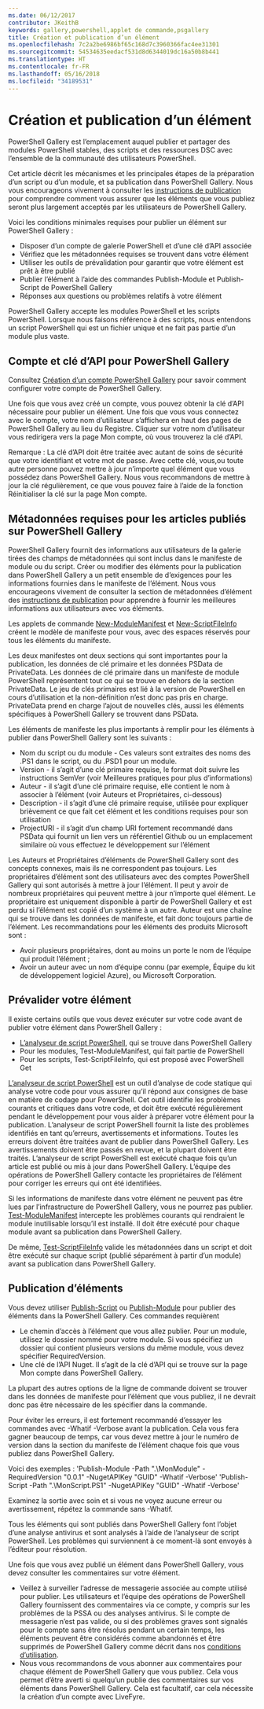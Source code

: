 ```yaml
---
ms.date: 06/12/2017
contributor: JKeithB
keywords: gallery,powershell,applet de commande,psgallery
title: Création et publication d’un élément
ms.openlocfilehash: 7c2a2be6986bf65c168d7c3960366fac4ee31301
ms.sourcegitcommit: 54534635eedacf531d8d6344019dc16a50b8b441
ms.translationtype: HT
ms.contentlocale: fr-FR
ms.lasthandoff: 05/16/2018
ms.locfileid: "34189531"
---
```

# <a name="creating-and-publishing-an-item"></a>Création et publication d’un élément

PowerShell Gallery est l’emplacement auquel publier et partager des modules PowerShell stables, des scripts et des ressources DSC avec l’ensemble de la communauté des utilisateurs PowerShell.

Cet article décrit les mécanismes et les principales étapes de la préparation d’un script ou d’un module, et sa publication dans PowerShell Gallery.
Nous vous encourageons vivement à consulter les [instructions de publication](https://msdn.microsoft.com/en-us/powershell/gallery/psgallery/psgallery-PublishingGuidelines) pour comprendre comment vous assurer que les éléments que vous publiez seront plus largement acceptés par les utilisateurs de PowerShell Gallery.

Voici les conditions minimales requises pour publier un élément sur PowerShell Gallery :

- Disposer d’un compte de galerie PowerShell et d’une clé d’API associée
- Vérifiez que les métadonnées requises se trouvent dans votre élément
- Utiliser les outils de prévalidation pour garantir que votre élément est prêt à être publié
- Publier l’élément à l’aide des commandes Publish-Module et Publish-Script de PowerShell Gallery
- Réponses aux questions ou problèmes relatifs à votre élément

PowerShell Gallery accepte les modules PowerShell et les scripts PowerShell.
Lorsque nous faisons référence à des scripts, nous entendons un script PowerShell qui est un fichier unique et ne fait pas partie d’un module plus vaste.

## <a name="powershell-gallery-account-and-api-key"></a>Compte et clé d’API pour PowerShell Gallery

Consultez [Création d’un compte PowerShell Gallery](https://msdn.microsoft.com/en-us/powershell/gallery/psgallery/psgallery_creating_an_account) pour savoir comment configurer votre compte de PowerShell Gallery.

Une fois que vous avez créé un compte, vous pouvez obtenir la clé d’API nécessaire pour publier un élément.
Une fois que vous vous connectez avec le compte, votre nom d’utilisateur s’affichera en haut des pages de PowerShell Gallery au lieu du Registre.
Cliquer sur votre nom d’utilisateur vous redirigera vers la page Mon compte, où vous trouverez la clé d’API.

Remarque : La clé d’API doit être traitée avec autant de soins de sécurité que votre identifiant et votre mot de passe.
Avec cette clé, vous,ou toute autre personne pouvez mettre à jour n’importe quel élément que vous possédez dans PowerShell Gallery.
Nous vous recommandons de mettre à jour la clé régulièrement, ce que vous pouvez faire à l’aide de la fonction Réinitialiser la clé sur la page Mon compte.

## <a name="required-metadata-for-items-published-to-the-powershell-gallery"></a>Métadonnées requises pour les articles publiés sur PowerShell Gallery

PowerShell Gallery fournit des informations aux utilisateurs de la galerie tirées des champs de métadonnées qui sont inclus dans le manifeste de module ou du script.
Créer ou modifier des éléments pour la publication dans PowerShell Gallery a un petit ensemble de d’exigences pour les informations fournies dans le manifeste de l’élément.
Nous vous encourageons vivement de consulter la section de métadonnées d’élément des [instructions de publication](https://msdn.microsoft.com/en-us/powershell/gallery/psgallery/psgallery-PublishingGuidelines) pour apprendre à fournir les meilleures informations aux utilisateurs avec vos éléments.

Les applets de commande [New-ModuleManifest](https://msdn.microsoft.com/en-us/powershell/gallery/psget/module/ModuleManifest-Reference) et [New-ScriptFileInfo](https://msdn.microsoft.com/en-us/powershell/gallery/psget/script/psget_new-scriptfileinfo) créent le modèle de manifeste pour vous, avec des espaces réservés pour tous les éléments du manifeste.

Les deux manifestes ont deux sections qui sont importantes pour la publication, les données de clé primaire et les données PSData de PrivateData. Les données de clé primaire dans un manifeste de module PowerShell représentent tout ce qui se trouve en dehors de la section PrivateData.
Le jeu de clés primaires est lié à la version de PowerShell en cours d’utilisation et la non-définition n’est donc pas pris en charge.
PrivateData prend en charge l’ajout de nouvelles clés, aussi les éléments spécifiques à PowerShell Gallery se trouvent dans PSData.


Les éléments de manifeste les plus importants à remplir pour les éléments à publier dans PowerShell Gallery sont les suivants :

- Nom du script ou du module - Ces valeurs sont extraites des noms des .PS1 dans le script, ou du .PSD1 pour un module.
- Version - il s’agit d’une clé primaire requise, le format doit suivre les instructions SemVer (voir Meilleures pratiques pour plus d’informations)
- Auteur - il s’agit d’une clé primaire requise, elle contient le nom à associer à l’élément (voir Auteurs et Propriétaires, ci-dessous)
- Description - il s’agit d’une clé primaire requise, utilisée pour expliquer brièvement ce que fait cet élément et les conditions requises pour son utilisation
- ProjectURI - il s’agit d’un champ URI fortement recommandé dans PSData qui fournit un lien vers un référentiel Github ou un emplacement similaire où vous effectuez le développement sur l’élément

Les Auteurs et Propriétaires d’éléments de PowerShell Gallery sont des concepts connexes, mais ils ne correspondent pas toujours.
Les propriétaires d’élément sont des utilisateurs avec des comptes PowerShell Gallery qui sont autorisés à mettre à jour l’élément. Il peut y avoir de nombreux propriétaires qui peuvent mettre à jour n’importe quel élément.
Le propriétaire est uniquement disponible à partir de PowerShell Gallery et est perdu si l’élément est copié d’un système à un autre.
Auteur est une chaîne qui se trouve dans les données de manifeste, et fait donc toujours partie de l’élément.
Les recommandations pour les éléments des produits Microsoft sont :

- Avoir plusieurs propriétaires, dont au moins un porte le nom de l’équipe qui produit l’élément ;
- Avoir un auteur avec un nom d’équipe connu (par exemple, Équipe du kit de développement logiciel Azure), ou Microsoft Corporation.


## <a name="pre-validate-your-item"></a>Prévalider votre élément

Il existe certains outils que vous devez exécuter sur votre code avant de publier votre élément dans PowerShell Gallery :

- [L’analyseur de script PowerShell](https://www.powershellgallery.com/packages/PSScriptAnalyzer/), qui se trouve dans PowerShell Gallery
- Pour les modules, Test-ModuleManifest, qui fait partie de PowerShell
- Pour les scripts, Test-ScriptFileInfo, qui est proposé avec PowerShell Get

[L’analyseur de script PowerShell](https://www.powershellgallery.com/packages/PSScriptAnalyzer/) est un outil d’analyse de code statique qui analyse votre code pour vous assurer qu’il répond aux consignes de base en matière de codage pour PowerShell. Cet outil identifie les problèmes courants et critiques dans votre code, et doit être exécuté régulièrement pendant le développement pour vous aider à préparer votre élément pour la publication.
L’analyseur de script PowerShell fournit la liste des problèmes identifiés en tant qu’erreurs, avertissements et informations.
Toutes les erreurs doivent être traitées avant de publier dans PowerShell Gallery. Les avertissements doivent être passés en revue, et la plupart doivent être traités.
L’analyseur de script PowerShell est exécuté chaque fois qu’un article est publié ou mis à jour dans PowerShell Gallery.
L’équipe des opérations de PowerShell Gallery contacte les propriétaires de l’élément pour corriger les erreurs qui ont été identifiées.

Si les informations de manifeste dans votre élément ne peuvent pas être lues par l’infrastructure de PowerShell Gallery, vous ne pourrez pas publier.
[Test-ModuleManifest](https://msdn.microsoft.com/en-us/powershell/reference/5.1/microsoft.powershell.core/test-modulemanifest) intercepte les problèmes courants qui rendraient le module inutilisable lorsqu’il est installé. Il doit être exécuté pour chaque module avant sa publication dans PowerShell Gallery.

De même, [Test-ScriptFileInfo](https://msdn.microsoft.com/en-us/powershell/gallery/psget/script/psget_test-scriptfileinfo) valide les métadonnées dans un script et doit être exécuté sur chaque script (publié séparément à partir d’un module) avant sa publication dans PowerShell Gallery.


## <a name="publishing-items"></a>Publication d’éléments

Vous devez utiliser [Publish-Script](https://msdn.microsoft.com/en-us/powershell/gallery/psget/script/psget_publish-script) ou [Publish-Module](https://msdn.microsoft.com/en-us/powershell/gallery/psget/module/psget_publish-module) pour publier des éléments dans la PowerShell Gallery.
Ces commandes requièrent

- Le chemin d’accès à l’élément que vous allez publier. Pour un module, utilisez le dossier nommé pour votre module. Si vous spécifiez un dossier qui contient plusieurs versions du même module, vous devez spécifier RequiredVersion.
- Une clé de l’API Nuget. Il s’agit de la clé d’API qui se trouve sur la page Mon compte dans PowerShell Gallery.

La plupart des autres options de la ligne de commande doivent se trouver dans les données de manifeste pour l’élément que vous publiez, il ne devrait donc pas être nécessaire de les spécifier dans la commande.

Pour éviter les erreurs, il est fortement recommandé d’essayer les commandes avec -Whatif -Verbose avant la publication.
Cela vous fera gagner beaucoup de temps, car vous devez mettre à jour le numéro de version dans la section du manifeste de l’élément chaque fois que vous publiez dans PowerShell Gallery.

Voici des exemples : 'Publish-Module -Path ".\MonModule" -RequiredVersion "0.0.1" -NugetAPIKey "GUID" -Whatif -Verbose' 'Publish-Script -Path ".\MonScript.PS1" -NugetAPIKey "GUID" -Whatif -Verbose'

Examinez la sortie avec soin et si vous ne voyez aucune erreur ou avertissement, répétez la commande sans -Whatif.

Tous les éléments qui sont publiés dans PowerShell Gallery font l’objet d’une analyse antivirus et sont analysés à l’aide de l’analyseur de script PowerShell.
Les problèmes qui surviennent à ce moment-là sont envoyés à l’éditeur pour résolution.

Une fois que vous avez publié un élément dans PowerShell Gallery, vous devez consulter les commentaires sur votre élément.

- Veillez à surveiller l’adresse de messagerie associée au compte utilisé pour publier.
Les utilisateurs et l’équipe des opérations de PowerShell Gallery fournissent des commentaires via ce compte, y compris sur les problèmes de la PSSA ou des analyses antivirus.
Si le compte de messagerie n’est pas valide, ou si des problèmes graves sont signalés pour le compte sans être résolus pendant un certain temps, les éléments peuvent être considérés comme abandonnés et être supprimés de PowerShell Gallery comme décrit dans nos [conditions d’utilisation](https://www.powershellgallery.com/policies/Terms).
- Nous vous recommandons de vous abonner aux commentaires pour chaque élément de PowerShell Gallery que vous publiez.
Cela vous permet d’être averti si quelqu’un publie des commentaires sur vos éléments dans PowerShell Gallery.
Cela est facultatif, car cela nécessite la création d’un compte avec LiveFyre.